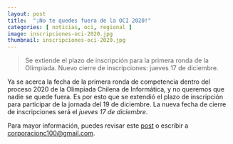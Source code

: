 ```yaml
---
layout: post
title:  "¡No te quedes fuera de la OCI 2020!"
categories: [ noticias, oci, regional ]
image: inscripciones-oci-2020.jpg
thumbnail: inscripciones-oci-2020.jpg
---
```

> Se extiende el plazo de inscripción para la primera ronda de la Olimpiada. Nuevo cierre de inscripciones: jueves 17 de diciembre.

Ya se acerca la fecha de la primera ronda de competencia dentro del proceso 2020 de la Olimpiada Chilena de Informática, y no queremos que nadie se quede fuera. Es por esto que se extendió el plazo de inscripción para participar de la jornada del 19 de diciembre. La nueva fecha de cierre de inscripciones será el *jueves 17 de diciembre*.

Para mayor información, puedes revisar este [post](https://www.olimpiada-informatica.cl/noticias/oci/regional/2020/10/15/inscripciones-oci-2020.html) o escribir a corporacionc100@gmail.com.

